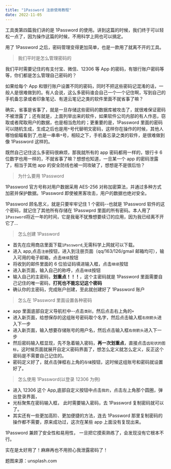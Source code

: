 ```yaml
---
title: "1Password 注册使用教程"
date: 2022-11-05
---
```

<link rel="stylesheet" type="text/css" href="/common01.css">


工具类第四篇我们讲的是 1Password 的使用。讲到这篇的时候，我们终于可以轻松一点了，因为操作这篇的时候，不用科学上网也可以搞定。

用了 1Password 之后，密码管理变得更加简单，也是一款用了就离不开的工具。

<blockquote class="blockquote">我们平时是怎么管理密码的</blockquote>

我们平时需要记住的有支付宝、微信、12306 等 App 的密码，有银行账户密码等等，你们都是怎么管理自己密码的？

如果给每个 App 和银行账户设置不同的密码，同时不把这些密码记混淆的话，一般人是很难做到的。有人会说，这么多密码谁会自己一个一个记住啊，写到自己的手机备忘录或者印象笔记、有道云笔记之类的软件里面不就省事了嘛？

确实，省事是省事了，就是一旦存储这些密码的数据库被攻击了，就很难保证密码不被泄露了；还有就是，上面列举出来的软件，如果软件公司内部的有人作恶，窃取或者爬取用户的数据，也是相当危险的；更重要的是，1Password 里面的密码可以随机生成，生成之后也是用`*`号代替明文密码，这样你在操作的时候，其他人哪怕偷瞄看到了,也是一串串`*`号，相较之下，手机备忘录之类的软件，是很难做到像 1Password 这样的。

既然自己记住这么多密码很麻烦，那我就所有的 app 密码都用一样的，银行卡 6 位数字也用一样的，不就省事了嘛？想想也知道，一旦某一个 app 的密码泄露了，相当于其他 app 的安全防线也被一同攻破了，想想是不是很后怕？

<blockquote class="blockquote">为什么要用 1Password</blockquote>

1Password 官方号称对用户数据采用 AES-256 对称加密算法，并通过多种方式加密并保护数据。1Password 即使被黑客攻击，用户的数据也绝对安全。

1Password 顾名思义，就是只要牢牢记住 1 个密码--也就是 1Password 软件的这个密码，就记住了其他所有存储在 1Passwprd 里面的所有密码。本人用了`1Password`将近一年的时间，它是我毫不犹豫想要续订的应用，因为我已经离不开它了...

<blockquote class="blockquote">怎么创建 1Password</blockquote>

- 首先在应用商店里面下载`1Password`,无需科学上网就可以下载。
- 进入 app,点击`注册`按钮，进入到注册页面（qq/163/126/gmail 邮箱均可），输入可用的电子邮箱，点击`继续`按钮
- 将收到的邮件里面的 6 位验证码填进输入框，点击`继续`按钮
- 进入新页面，输入自己的称呼，点击`继续`按钮
- 输入自己的主密码，**划重点！！！**，这个主密码就是 1Password 里面需要自己记住的唯一密码，**打死也不能忘记这个密码**
- 确认你的主密码，完成账户创建，至此就创建好了 1Password 账户

<blockquote class="blockquote">怎么在 1Password 里面设置各种密码</blockquote>

- app 里面底部自定义导航栏中--点击`类别`，然后点击右上角的`+`
- 进入新页面，给想保存的这组账号密码取个名字，然后点击输入框`右侧箭头`进入下一步
- 进入新页面，输入想要存储账号的用户名，然后点击输入框`右侧箭头`进入下一步
- 然后密码输入框显现，先不急着输入密码，**再一次划重点**，直接点击`齿轮状的图标`，这时候页面就展开自定义密码界面了，想怎么定义就怎么定义，反正这个密码是不需要自己记住的。
- 密码定义好了，就点击弹框右上角的`存储`按钮，这时候这组账号和密码就设置好了。

<blockquote class="blockquote">怎么使用 1Password(以登录 12306 为例)</blockquote>

- 进入 12306 这个 App,底部自定义按钮中点击`我的`，点击左上角那个圆圈，弹出登录界面，
- 光标聚焦在密码输入框， 此时需要输入密码，去 1Password 复制密码就可以了。
- 其实还有一些更加高阶、更加便捷的方法，连去 1Password 那里复制密码的操作都不需要，原来成功过，这次在某些 app 上面没有复现出来。

1Password 兼顾了安全性和易用性， 一旦把它摸索熟练了，会发现没有它根本不行。

实在是太好用了！麻麻再也不用担心我泄露密码了！

题图来源：unsplash.com
